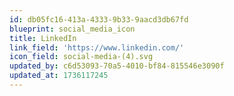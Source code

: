 ```yaml
---
id: db05fc16-413a-4333-9b33-9aacd3db67fd
blueprint: social_media_icon
title: LinkedIn
link_field: 'https://www.linkedin.com/'
icon_field: social-media-(4).svg
updated_by: c6d53093-70a5-4010-bf84-815546e3090f
updated_at: 1736117245
---
```

